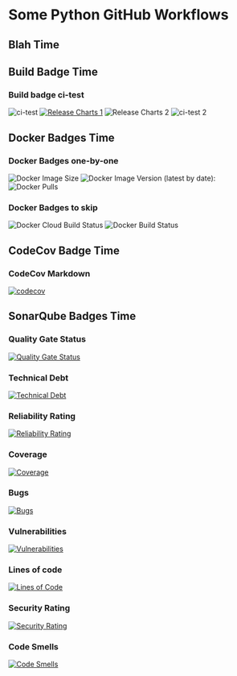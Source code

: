 # Some Python GitHub Workflows

## Blah Time

## Build Badge Time

### Build badge ci-test

![ci-test](https://github.com/sylweltan/github-actions-python/workflows/ci-test/badge.svg?branch=develop&event=push)
[![Release Charts 1](https://github.com/sylweltan/github-actions-python/workflows/Release%20Charts/badge.svg?branch=main)](https://github.com/sylweltan/github-actions-python/workflows/Release%20Charts/badge.svg?branch=main)
![Release Charts 2](https://github.com/sylweltan/github-actions-python/workflows/Release%20Charts/badge.svg?branch=main)
![ci-test 2](https://github.com/sylweltan/github-actions-python/workflows/ci-test/badge.svg?branch=develop&event=push)

## Docker Badges Time

### Docker Badges one-by-one

![Docker Image Size](https://img.shields.io/docker/image-size/sylweltan/abc-image.svg?sort=date)
![Docker Image Version (latest by date):](https://img.shields.io/docker/v/sylweltan/abc-image.svg?sort=date)
![Docker Pulls](https://img.shields.io/docker/pulls/sylweltan/abc-image.svg)

### Docker Badges to skip

![Docker Cloud Build Status](https://img.shields.io/docker/cloud/build/sylweltan/abc-image.svg)
![Docker Build Status](https://img.shields.io/docker/automated/sylweltan/abc-image.svg)

## CodeCov Badge Time

### CodeCov Markdown

[![codecov](https://codecov.io/gh/sylweltan/github-actions-python/branch/master/graph/badge.svg?token=BY0D5SNBR8)](https://codecov.io/gh/sylweltan/github-actions-python)

## SonarQube Badges Time

### Quality Gate Status

[![Quality Gate Status](https://sonarcloud.io/api/project_badges/measure?project=github-actions-python&metric=alert_status)](https://sonarcloud.io/summary/new_code?id=github-actions-python)

### Technical Debt

[![Technical Debt](https://sonarcloud.io/api/project_badges/measure?project=github-actions-python&metric=sqale_index)](https://sonarcloud.io/summary/new_code?id=github-actions-python)

### Reliability Rating

[![Reliability Rating](https://sonarcloud.io/api/project_badges/measure?project=github-actions-python&metric=reliability_rating)](https://sonarcloud.io/summary/new_code?id=github-actions-python)

### Coverage

[![Coverage](https://sonarcloud.io/api/project_badges/measure?project=github-actions-python&metric=coverage)](https://sonarcloud.io/summary/new_code?id=github-actions-python)

### Bugs

[![Bugs](https://sonarcloud.io/api/project_badges/measure?project=github-actions-python&metric=bugs)](https://sonarcloud.io/summary/new_code?id=github-actions-python)

### Vulnerabilities

[![Vulnerabilities](https://sonarcloud.io/api/project_badges/measure?project=github-actions-python&metric=vulnerabilities)](https://sonarcloud.io/summary/new_code?id=github-actions-python)

### Lines of code

[![Lines of Code](https://sonarcloud.io/api/project_badges/measure?project=github-actions-python&metric=ncloc)](https://sonarcloud.io/summary/new_code?id=github-actions-python)

### Security Rating

[![Security Rating](https://sonarcloud.io/api/project_badges/measure?project=github-actions-python&metric=security_rating)](https://sonarcloud.io/summary/new_code?id=github-actions-python)

### Code Smells

[![Code Smells](https://sonarcloud.io/api/project_badges/measure?project=github-actions-python&metric=code_smells)](https://sonarcloud.io/summary/new_code?id=github-actions-python)
